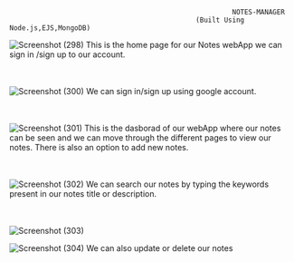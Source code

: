                                                            NOTES-MANAGER
                                                  (Built Using Node.js,EJS,MongoDB)
![Screenshot (298)](https://user-images.githubusercontent.com/85643531/233284568-e23e6c7c-fe11-41e8-8ec9-60db947f1de2.png)
This is the home page for our Notes webApp we can sign in /sign up to our account.
<br>
<br>
<br>

![Screenshot (300)](https://user-images.githubusercontent.com/85643531/233284643-2c89ce1b-3e3d-4f96-887d-bab97e0028bb.png)
We can sign in/sign up using google account.
<br>
<br>
<br>

![Screenshot (301)](https://user-images.githubusercontent.com/85643531/233284813-56fa8f1a-c99a-4676-bf9b-814bd505a552.png)
This is the dasborad of our webApp where our notes can be seen and we can move through the different pages to view our notes. There is also an option to add new notes.
<br>
<br>
<br>

![Screenshot (302)](https://user-images.githubusercontent.com/85643531/233286154-aa485527-02ff-46b1-831d-20c257667b3b.png)
We can search our notes by typing the keywords present in our notes title or description.
<br>
<br>
<br>

![Screenshot (303)](https://user-images.githubusercontent.com/85643531/233286798-87059b41-189b-4924-9edf-cfacaeb4e0bc.png)

![Screenshot (304)](https://user-images.githubusercontent.com/85643531/233287000-7bd03875-5b18-4a3f-86c8-451f1d2529b4.png)
We can also update or delete our notes 
